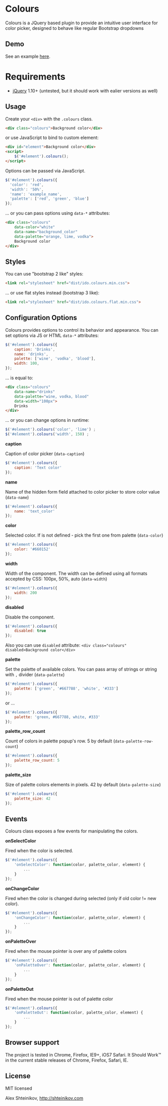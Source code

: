 Colours
===========

Colours is a JQuery based plugin to provide an intuitive user interface for color picker, designed to behave like regular Bootstrap dropdowns

## Demo

See an example [here](http://shteinikov.com/p/colours/).

# Requirements

* [jQuery](http://jquery.com/) 1.10+ (untested, but it should work with ealier versions as well)

## Usage

Create your `<div>` with the `.colours` class.
```html
<div class="colours">Background color</div>
```    
or use JavaScript to bind to custom element:
```html
<div id="element">Background color</div>
<script>
	$('#element').colours();
</script>	
```   
Options can be passed via JavaScript.
```javascript
$('#element').colours({
  'color': 'red',
  'width': '50%',
  'name': 'example_name',
  'palette': ['red', 'green', 'blue']
});
```

... or you can pass options using `data-*` attributes:
```html
<div class="colours"
	data-color="white"
	data-name="background_color"
	data-palette="orange, lime, vodka">
	Background color
</div>
```

## Styles

You can use "bootstrap 2 like" styles:
```html
<link rel="stylesheet" href="dist/ido.colours.min.css">
```
... or use flat styles instead (bootstrap 3 like):
```html
<link rel="stylesheet" href="dist/ido.colours.flat.min.css">
```

## Configuration Options

Colours provides options to control its behavior and appearance. You can set options via JS or HTML `data-*` attributes:
```javascript
$('#element').colours({
	caption: 'Drinks',
	name: 'drinks',
	palette: ['wine', 'vodka', 'blood'],
	width: 100,
});
```
... is equal to:
```html
<div class="colours"
	data-name="drinks"
	data-palette="wine, vodka, blood"
	data-width="100px">
	Drinks
</div>
```
... or you can change options in runtime:
```javascript
$('#element').colours('color', 'lime') ;
$('#element').colours('width', 150) ;
```
**caption**

Caption of color picker (`data-caption`)
```javascript
$('#element').colours({
	caption: 'Text color'
});
```
**name**

Name of the hidden form field attached to color picker to store color value (`data-name`)
```javascript
$('#element').colours({
	name: 'text_color'
});
```
**color**

Selected color. If is not defined - pick the first one from palette (`data-color`)
```javascript
$('#element').colours({
	color: '#660152'
});
```
**width**

Width of the component. The width can be defined using all formats accepted by CSS: 100px, 50%, auto (`data-width`)
```javascript
$('#element').colours({
	width: 200
});
```
**disabled**

Disable the component.
```javascript
$('#element').colours({
	disabled: true
});
```
Also you can use `disabled` attribute: `<div class="colours" disabled>Background color</div>`

**palette**

Set the palette of available colors. You can pass array of strings or string with `,` divider (`data-palette`)
```javascript
$('#element').colours({
	palette: ['green', '#667788', 'white', '#333']
});
```
or ...
```javascript
$('#element').colours({
	palette: 'green, #667788, white, #333'
});
```
**palette_row_count**

Count of colors in palette popup's row. 5 by default (`data-palette-row-count`)
```javascript
$('#element').colours({
	palette_row_count: 5
});
```
**palette_size**

Size of palette colors elements in pixels. 42 by default (`data-palette-size`)
```javascript
$('#element').colours({
	palette_size: 42
});
```
## Events

Colours class exposes a few events for manipulating the colors.

**onSelectColor**

Fired when the color is selected.
```javascript
$('#element').colours({
	'onSelectColor': function(color, palette_color, element) {
		...
	}
});
```
**onChangeColor**

Fired when the color is changed during selected (only if old color != new color).
```javascript
$('#element').colours({
	'onChangeColor': function(color, palette_color, element) {
		...
	}
});
```
**onPaletteOver**

Fired when the mouse pointer is over any of palette colors
```javascript
$('#element').colours({
	'onPaletteOver': function(color, palette_color, element) {
		...
	}
});
```
**onPaletteOut**

Fired when the mouse pointer is out of palette color
```javascript
$('#element').colours({
	'onPaletteOut': function(color, palette_color, element) {
		...
	}
});
```
## Browser support

The project is tested in Chrome, Firefox, IE9+, iOS7 Safari. It Should Work™ in the current stable releases of Chrome, Firefox, Safari, IE.

## License

MIT licensed

Alex Shteinikov, http://shteinikov.com









